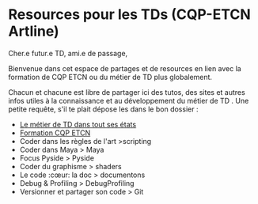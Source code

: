 # Resources pour les TDs (CQP-ETCN Artline)

Cher.e futur.e TD, ami.e de passage,

Bienvenue dans cet espace de partages et de resources en lien avec la formation de CQP ETCN ou du métier de TD plus globalement.

Chacun et chacune est  libre de partager ici des tutos, des sites et autres infos utiles à la connaissance et au développement du métier de TD .  Une petite requête, s'il te plait dépose les dans le bon dossier :


 - [Le métier de TD dans tout ses états](./TD/README.md)
 - [Formation CQP ETCN](./CQP_ETCN/README.md)
 - Coder dans les règles de l'art >scripting
 - Coder dans Maya > Maya
 - Focus Pyside > Pyside
 - Coder du graphisme > shaders
 - Le code :cœur: la doc > documentons
 - Debug & Profiling > DebugProfiling
 - Versionner et partager son code > Git 
